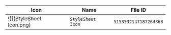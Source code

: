 | Icon | Name | File ID |
| ---  | ---  | ---     |
| ![](StyleSheet Icon.png) | `StyleSheet Icon` | `5153532147187264368` |
